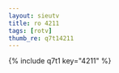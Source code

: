 ```yaml
--- 
layout: sieutv
title: ro 4211
tags: [rotv]
thumb_re: q7t14211
---
```

{% include q7t1 key="4211" %} 
